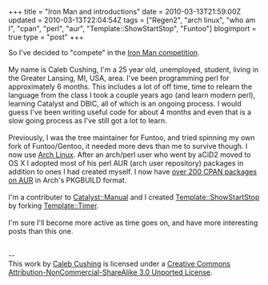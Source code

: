 +++
title = "Iron Man and introductions"
date = 2010-03-13T21:59:00Z
updated = 2010-03-13T22:04:54Z
tags = ["Regen2", "arch linux", "who am I", "cpan",  "perl", "aur", "Template::ShowStartStop", "Funtoo"]
blogimport = true 
type = "post"
+++

So I've decided to "compete" in the <a href="http://www.enlightenedperl.org/ironman.html">Iron Man competition</a>.<br /><br />My name is Caleb Cushing, I'm a 25 year old, unemployed, student, living in the Greater Lansing, MI, USA, area. I've been programming perl for approximately 6 months. This includes a lot of off time, time to relearn the language from the class I took a couple years ago (and learn modern perl), learning Catalyst and DBIC, all of which is an ongoing process. I would guess I've been writing useful code for about 4 months and even that is a slow going process as I've still got a lot to learn.<br /><br />Previously, I was the tree maintainer for Funtoo, and tried spinning my own fork of Funtoo/Gentoo, it needed more devs than me to survive though. I now use <a href="http://www.archlinux.org/">Arch Linux</a>. After an arch/perl user who went by aCiD2 moved to OS X I adopted most of his perl AUR (arch user repository) packages in addition to ones I had created myself. I now have <a href="http://aur.archlinux.org/packages.php?SeB=m&K=xenoterracide">over 200 CPAN packages on AUR</a> in Arch's PKGBUILD format.<br /><br />I'm a contributer to <a href="http://search.cpan.org/dist/Catalyst-Manual/">Catalyst::Manual</a> and I created <a href="http://search.cpan.org/dist/Template-ShowStartStop/">Template::ShowStartStop</a> by forking <a href="http://search.cpan.org/dist/Template-Timer/">Template::Timer</a>.<br /><br />I'm sure I'll become more active as time goes on, and have more interesting posts than this one.<div class="blogger-post-footer"><br />--<br />
This <span xmlns:dc="http://purl.org/dc/elements/1.1/" href="http://purl.org/dc/dcmitype/Text" rel="dc:type">work</span> by <a xmlns:cc="http://creativecommons.org/ns#" href="http://www.xenoterracide.com" property="cc:attributionName" rel="cc:attributionURL">Caleb Cushing</a> is licensed under a <a rel="license" href="http://creativecommons.org/licenses/by-nc-sa/3.0/">Creative Commons Attribution-NonCommercial-ShareAlike 3.0 Unported License</a>.</div>
